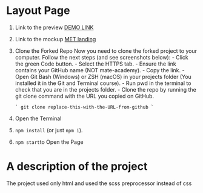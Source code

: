 # Layout Page

1.  Link to the preview [DEMO LINK](https://hy-tapa-kot.github.io/Progect-Layaut/)
2.  Link to the mockup [MET landing](https://www.figma.com/file/lSR1m42L9YwzQwzzxKwHpw/THE-MET)
3.  Clone the Forked Repo
    Now you need to clone the forked project to your computer. Follow the next steps (and see screenshots below): - Click the green Code button. - Select the HTTPS tab. - Ensure the link contains your GitHub name (NOT mate-academy). - Copy the link. - Open Git Bash (Windows) or ZSH (macOS) in your projects folder (You installed it in the Git and Terminal course). - Run pwd in the terminal to check that you are in the projects folder. - Clone the repo by running the git clone command with the URL you copied on GitHub.

        ` git clone replace-this-with-the-URL-from-github `

4.  Open the Terminal
5.  `npm install` (or just `npm i`).
6.  `npm start`to Open the Page

# A description of the project

The project used only html and used the scss preprocessor instead of css
